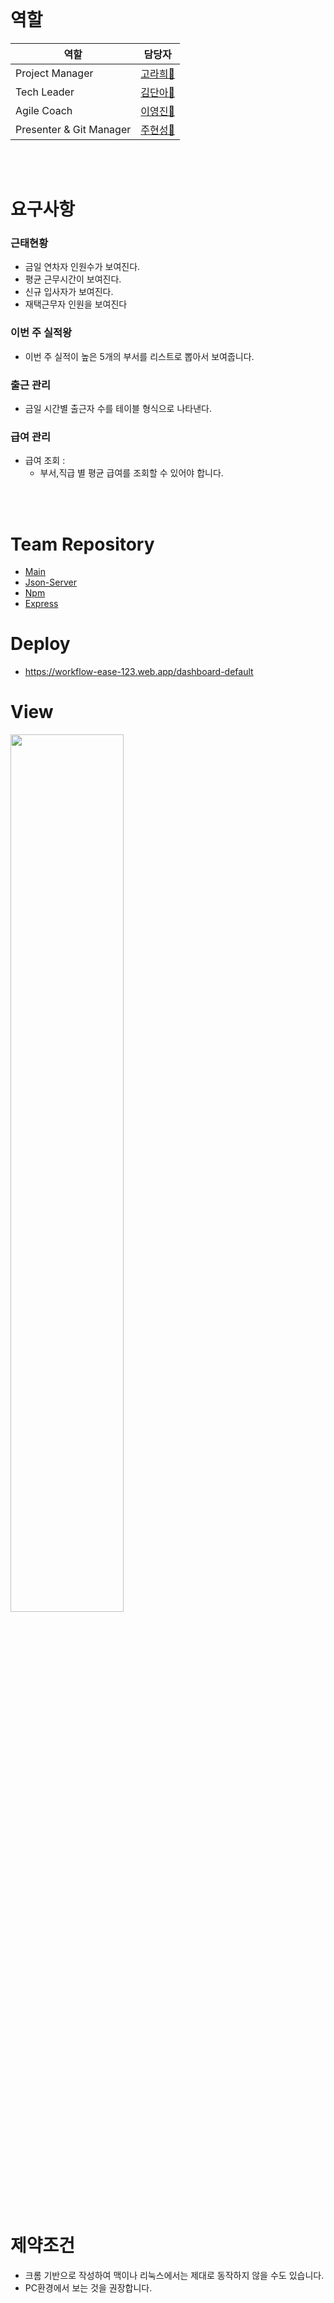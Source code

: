 <br>

# 역할

| 역할                | 담당자     |
|---------------------|------------|
| Project Manager | [고라희🥐](https://github.com/raheego)   |
| Tech Leader        | [김단아🍜](https://github.com/dana096)  |
| Agile Coach	 | [이영진🍕](https://github.com/yjinlee99)     |
| Presenter & Git Manager | [주현성🍤](https://github.com/hyunsungJoo) |

<br>
<br>

# 요구사항

### 근태현황
- 금일 연차자 인원수가 보여진다.
- 평균 근무시간이 보여진다.
- 신규 입사자가 보여진다. 
- 재택근무자 인원을 보여진다

### 이번 주 실적왕
 - 이번 주 실적이 높은 5개의 부서를 리스트로 뽑아서 보여줍니다.
 
### 출근 관리
- 금일 시간별 출근자 수를 테이블 형식으로 나타낸다.

### 급여 관리
- 급여 조회 :
    - 부서,직급 별 평균 급여를 조회할 수 있어야 합니다.


<br>
<br>

# Team Repository
- [Main](https://github.com/Workflow-Ease/HRIS-main)
- [Json-Server](https://github.com/Workflow-Ease/HRIS-json-server)
- [Npm](https://github.com/Workflow-Ease/HRIS-npm)
- [Express](https://github.com/Workflow-Ease/HRIS-express)

# Deploy
- https://workflow-ease-123.web.app/dashboard-default

# View
<img src="https://github.com/beyond-sw-camp/be01_3nd_4team/assets/54056684/e305cb31-075a-4937-bc19-b9d76e2f09df" style="width:60%;"/>



<br>
<br>

# 제약조건
- 크롬 기반으로 작성하여 맥이나 리눅스에서는 제대로 동작하지 않을 수도 있습니다.
- PC환경에서 보는 것을 권장합니다.

